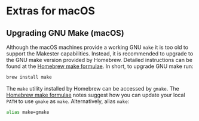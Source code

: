 # Extras for macOS

## Upgrading GNU Make (macOS)

Although the macOS machines provide a working GNU `make` it is too old to support the
Makester capabilities. Instead, it is recommended to upgrade to the GNU make version
provided by Homebrew. Detailed instructions can be found at the
[Homebrew make formulae](https://formulae.brew.sh/formula/make). In short, to upgrade GNU make run:

```sh
brew install make
```

The `make` utility installed by Homebrew can be accessed by `gmake`.
The [Homebrew make formulae](https://formulae.brew.sh/formula/make) notes suggest how you can update your local `PATH` to use `gmake` as `make`. Alternatively, alias `make`:

```sh
alias make=gmake
```
